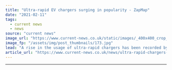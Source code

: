 ```yaml
---
title: "Ultra-rapid EV chargers surging in popularity - ZapMap"
date: "2021-02-11"
tags: 
  - current news
  - news
source: "current news"
image_url: "https://www.current-news.co.uk/static/images/_400x400_crop_center-center/ABB_charging_network_for_Ionity.jpg"
image_fp: "/assets/img/post_thumbnails/173.jpg"
lead: "​A rise in the usage of ultra-rapid chargers has been recorded by Zap-Map in a new survey of electric vehicle (EV) drivers."
article_url: "https://www.current-news.co.uk/news/ultra-rapid-chargers-see-surging-popularity-in-new-zap-map-survey?utm_source=rss-feeds&utm_medium=rss&utm_campaign=rss"
---
```


---
